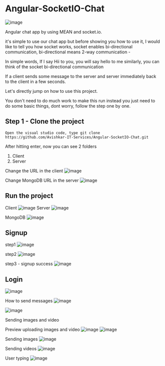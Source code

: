 # Angular-SocketIO-Chat
![image](https://github.com/Avishkar-IT-Services/Angular-SocketIO-Chat/assets/137886016/74b96930-3178-4bd3-91dc-3415adc22c39)

Angular chat app by using MEAN and socket.io.

it's simple to use our chat app but before showing you how to use it,  I would like to tell you how socket works, socket enables bi-directional communication, bi-directional means 2-way communication - <br> 

In simple words, If I say Hii to you, you will say hello to me similarly, you can think of the socket bi-directional communication <br> 

If a client sends some message to the server and server immediately back to the client in a few seconds.

Let's directly jump on how to use this project.

You don't need to do much work to make this run instead you just need to do some basic things,  dont worry, follow the step one by one.

## Step 1 - Clone the project 
``` Open the visual studio code, type git clone https://github.com/Avishkar-IT-Services/Angular-SocketIO-Chat.git ```

After hitting enter, now you can see 2 folders <br>
1. Client <br>
2. Server <br>

Change the URL in the client
![image](https://github.com/Avishkar-IT-Services/Angular-SocketIO-Chat/assets/137886016/28a7303d-2978-4ef6-a713-ed74db0284a7)

Change MongoDB URL in the server
![image](https://github.com/Avishkar-IT-Services/Angular-SocketIO-Chat/assets/137886016/a3193daa-6250-42eb-9583-79d927c28b10)

## Run the project 
Client 
![image](https://github.com/Avishkar-IT-Services/Angular-SocketIO-Chat/assets/137886016/405b03d8-1c32-4cd5-9b52-8ad1d7fffa86)
Server
![image](https://github.com/Avishkar-IT-Services/Angular-SocketIO-Chat/assets/137886016/f36fb214-7cf9-4693-b5fd-db6a06941fa4)

MongoDB
![image](https://github.com/Avishkar-IT-Services/Angular-SocketIO-Chat/assets/137886016/530fb662-3416-406f-8353-a149482126d2)



## Signup
step1
![image](https://github.com/Avishkar-IT-Services/Angular-SocketIO-Chat/assets/137886016/739d4275-fc9a-40d8-a57e-3a3584362932)

step2
![image](https://github.com/Avishkar-IT-Services/Angular-SocketIO-Chat/assets/137886016/d7dd7586-9bdd-4893-97c9-682b8bee58af)

step3 - signup success
![image](https://github.com/Avishkar-IT-Services/Angular-SocketIO-Chat/assets/137886016/345e1eb9-3d4c-41f4-95fa-8192ba087c82)

## Login
![image](https://github.com/Avishkar-IT-Services/Angular-SocketIO-Chat/assets/137886016/422675cd-faad-4c60-bc10-206aeb5b186f)


How to send messages
![image](https://github.com/Avishkar-IT-Services/Angular-SocketIO-Chat/assets/137886016/1387dd72-40ec-4e76-8b80-f3971cdab83e)

![image](https://github.com/Avishkar-IT-Services/Angular-SocketIO-Chat/assets/137886016/ea4a552e-d946-4835-a32b-1b56e029d738)

Sending images and video

Preview uploading images and video
![image](https://github.com/Avishkar-IT-Services/Angular-SocketIO-Chat/assets/137886016/d35667b9-cfeb-4d25-a7c2-d4b1aea63e1d)
![image](https://github.com/Avishkar-IT-Services/Angular-SocketIO-Chat/assets/137886016/fb6cd4e0-e29b-4421-8ed5-da008f76b412)


Sending images
![image](https://github.com/Avishkar-IT-Services/Angular-SocketIO-Chat/assets/137886016/d076506c-21a7-4810-975b-9d8d8dce5541)

Sending videos 
![image](https://github.com/Avishkar-IT-Services/Angular-SocketIO-Chat/assets/137886016/356b6304-15c7-4300-a179-c8e97ff68c5c)

User typing
![image](https://github.com/Avishkar-IT-Services/Angular-SocketIO-Chat/assets/137886016/6a4df290-f2af-41d5-bba8-302737863aa1)










